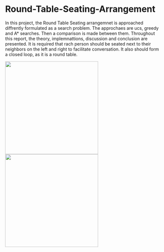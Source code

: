 # Round-Table-Seating-Arrangement
In this project, the Round Table Seating arrangemnet is approached diffrently formulated as a search problem. The approchaes are ucs, greedy and A* searches. Then a comparison is made between them. Throughout this report, the theory, implemnattions, discussion and conclusion are presented. It is required that rach person should be seated next to their neighbors on the left and right to facilitate conversation. It also should form a closed loop, as it is a round table.

<img src="https://github.com/sondosaabed/Round-Table-Seating-Arrangement/assets/65151701/48d46a7e-43d8-441d-9159-901aea7c3cd9" height="300">
<img src="https://github.com/sondosaabed/Round-Table-Seating-Arrangement/assets/65151701/33f4362b-fe27-4b7e-8cba-325b3005e6ac" height="300">
